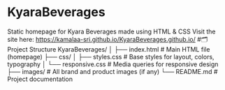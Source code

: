 # KyaraBeverages
Static homepage for Kyara Beverages made using HTML &amp; CSS
Visit the site here:  https://kamalaa-sri.github.io/KyaraBeverages.github.io/
#🗂️ Project Structure
KyaraBeverages/
│
├── index.html # Main HTML file (homepage)
├── css/
│ ├── styles.css # Base styles for layout, colors, typography
│ └── responsive.css # Media queries for responsive design
├── images/ # All brand and product images (if any)
└── README.md # Project documentation
